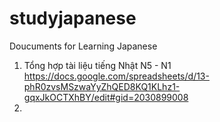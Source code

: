 # studyjapanese
Doucuments for Learning Japanese
 1. Tổng hợp tài liệu tiếng Nhật N5 - N1
https://docs.google.com/spreadsheets/d/13-phR0zvsMSzwaYyZhQED8KQ1KLhz1-gqxJkOCTXhBY/edit#gid=2030899008
2. 
